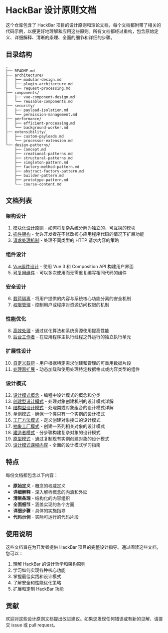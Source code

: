# HackBar 设计原则文档

这个仓库包含了 HackBar 项目的设计原则和理论文档，每个文档都附带了相关的代码示例，以便更好地理解和应用这些原则。所有文档都经过重构，包含原始定义、详细解释、清晰的条理、全面的细节和详细的步骤。

## 目录结构

```
.
├── README.md
├── architecture/
│   ├── modular-design.md
│   ├── plugin-architecture.md
│   └── request-processing.md
├── components/
│   ├── vue-component-design.md
│   └── reusable-components.md
├── security/
│   ├── payload-isolation.md
│   └── permission-management.md
├── performance/
│   ├── efficient-processing.md
│   └── background-worker.md
├── extensibility/
│   ├── custom-payloads.md
│   └── processor-extension.md
└── design-patterns/
    ├── concept.md
    ├── creational-patterns.md
    ├── structural-patterns.md
    ├── singleton-pattern.md
    ├── factory-method-pattern.md
    ├── abstract-factory-pattern.md
    ├── builder-pattern.md
    ├── prototype-pattern.md
    └── course-content.md
```

## 文档列表

### 架构设计
1. [模块化设计原则](./architecture/modular-design.md) - 如何将复杂系统分解为独立的、可互换的模块
2. [插件架构](./architecture/plugin-architecture.md) - 允许开发者在不修改核心应用程序代码的情况下扩展功能
3. [请求处理机制](./architecture/request-processing.md) - 处理不同类型的 HTTP 请求内容的策略

### 组件设计
4. [Vue组件设计](./components/vue-component-design.md) - 使用 Vue 3 和 Composition API 构建用户界面
5. [可复用组件](./components/reusable-components.md) - 可以多次使用而无需重复编写相同代码的组件

### 安全设计
6. [载荷隔离](./security/payload-isolation.md) - 将用户提供的内容与系统核心功能分离的安全机制
7. [权限管理](./security/permission-management.md) - 控制用户或程序对资源访问权限的机制

### 性能优化
8. [高效处理](./performance/efficient-processing.md) - 通过优化算法和系统资源使用提高性能
9. [后台工作者](./performance/background-worker.md) - 在应用程序主执行线程之外运行的独立执行单元

### 扩展性设计
10. [自定义载荷](./extensibility/custom-payloads.md) - 用户根据特定需求创建和管理的可重用数据片段
11. [处理器扩展](./extensibility/processor-extension.md) - 动态加载和使用处理特定数据格式或内容类型的组件

### 设计模式
12. [设计模式概念](./design-patterns/concept.md) - 编程中设计模式的概念和分类
13. [创建型设计模式](./design-patterns/creational-patterns.md) - 处理对象创建机制的设计模式详解
14. [结构型设计模式](./design-patterns/structural-patterns.md) - 处理类或对象组合的设计模式详解
15. [单例模式](./design-patterns/singleton-pattern.md) - 确保一个类只有一个实例的设计模式
16. [工厂方法模式](./design-patterns/factory-method-pattern.md) - 定义创建对象接口的设计模式
17. [抽象工厂模式](./design-patterns/abstract-factory-pattern.md) - 创建一系列相关对象的设计模式
18. [建造者模式](./design-patterns/builder-pattern.md) - 分步骤构建复杂对象的设计模式
19. [原型模式](./design-patterns/prototype-pattern.md) - 通过复制现有实例创建对象的设计模式
20. [设计模式课程内容](./design-patterns/course-content.md) - 全面的设计模式学习指南

## 特点

每份文档都包含以下内容：

- **原始定义** - 概念的权威定义
- **详细解释** - 深入解析概念的内涵和外延
- **清晰条理** - 结构化的内容组织
- **全面细节** - 涵盖实现的各个方面
- **详细步骤** - 具体的实施指导
- **代码示例** - 实际可运行的代码片段

## 使用说明

这些文档旨在为开发者提供 HackBar 项目的完整设计指导。通过阅读这些文档，您可以：

1. 理解 HackBar 的设计哲学和架构原则
2. 学习如何实现各种核心功能
3. 掌握最佳实践和设计模式
4. 了解安全和性能优化策略
5. 扩展和定制 HackBar 功能

## 贡献

欢迎对这些设计原则文档提出改进建议。如果您发现任何错误或有新的见解，请提交 issue 或 pull request。